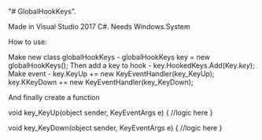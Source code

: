 "# GlobalHookKeys".

Made in Visual Studio 2017 C#.
Needs Windows.System

How to use:

Make new class globalHookKeys - globalHookKeys key = new globalHookKeys();
Then add a key to hook - key.HookedKeys.Add(Key.*key*);
Make event - key.KeyUp += new KeyEventHandler(key_KeyUp);
             key.KKeyDown += new KeyEventHandler(key_KeyDown);
             
And finally create a function

void key_KeyUp(object sender, KeyEventArgs e)
{
    //logic here
}

void key_KeyDown(object sender, KeyEventArgs e)
{
    //logic here
}
